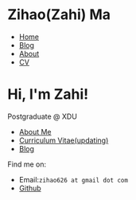 # Zihao(Zahi) Ma
- [Home](https://zihao256.github.io/ZiHao256.com)
- [Blog](https://zihao256.github.io)
- [About](https://zihao256.github.io/about/)
- [CV](https://zihao256.github.io/ZiHao256.com/cv.pdf)

# Hi, I'm Zahi!
Postgraduate @ XDU
- [About Me](https://zihao256.github.io/about/)
- [Curriculum Vitae(updating)](https://zihao256.github.io/ZiHao256.com/cv.pdf)
- [Blog](https://zihao256.github.io)

Find me on:
- Email:`zihao626 at gmail dot com`
- [Github](https://github.com/ZiHao256)
